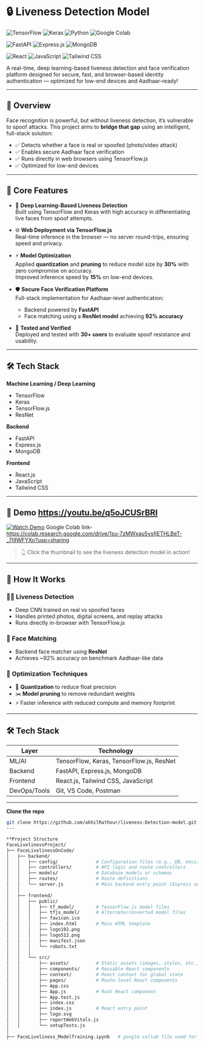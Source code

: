 # 🔒 Liveness Detection Model
![TensorFlow](https://img.shields.io/badge/TensorFlow-2.x-orange?style=flat-square&logo=tensorflow)
![Keras](https://img.shields.io/badge/Keras-API-red?style=flat-square&logo=keras)
![Python](https://img.shields.io/badge/Python-3.9+-blue?style=flat-square&logo=python)
![Google Colab](https://img.shields.io/badge/Colab-Google-yellow?style=flat-square&logo=googlecolab)

![FastAPI](https://img.shields.io/badge/Backend-FastAPI-009688?style=flat-square&logo=fastapi)
![Express.js](https://img.shields.io/badge/Express.js-Server-black?style=flat-square&logo=express)
![MongoDB](https://img.shields.io/badge/Database-MongoDB-47A248?style=flat-square&logo=mongodb)

![React](https://img.shields.io/badge/Frontend-React-61DAFB?style=flat-square&logo=react)
![JavaScript](https://img.shields.io/badge/JavaScript-ES6+-F7DF1E?style=flat-square&logo=javascript)
![Tailwind CSS](https://img.shields.io/badge/Tailwind-CSS-38B2AC?style=flat-square&logo=tailwind-css)

A real-time, deep learning-based liveness detection and face verification platform designed for secure, fast, and browser-based identity authentication — optimized for low-end devices and Aadhaar-ready!

---

## 🚀 Overview

Face recognition is powerful, but without liveness detection, it’s vulnerable to spoof attacks. This project aims to **bridge that gap** using an intelligent, full-stack solution:

- ✅ Detects whether a face is real or spoofed (photo/video attack)
- ✅ Enables secure Aadhaar face verification
- ✅ Runs directly in web browsers using TensorFlow.js
- ✅ Optimized for low-end devices

---

## 🧠 Core Features

- 🧬 **Deep Learning-Based Liveness Detection**  
  Built using TensorFlow and Keras with high accuracy in differentiating live faces from spoof attempts.

- 🌐 **Web Deployment via TensorFlow.js**  
  Real-time inference in the browser — no server round-trips, ensuring speed and privacy.

- ⚡ **Model Optimization**  
  Applied **quantization** and **pruning** to reduce model size by **30%** with zero compromise on accuracy.  
  Improved inference speed by **15%** on low-end devices.

- 🛡️ **Secure Face Verification Platform**  
  Full-stack implementation for Aadhaar-level authentication:
  - Backend powered by **FastAPI**
  - Face matching using a **ResNet model** achieving **92% accuracy**

- 👥 **Tested and Verified**  
  Deployed and tested with **30+ users** to evaluate spoof resistance and usability.

---

## 🛠️ Tech Stack

**Machine Learning / Deep Learning**
- TensorFlow
- Keras
- TensorFlow.js
- ResNet

**Backend**
- FastAPI
- Express.js
- MongoDB

**Frontend**
- React.js
- JavaScript
- Tailwind CSS

---

## 📸 Demo    https://youtu.be/q5oJCUSrBRI

[![Watch Demo](https://img.youtube.com/vi/q5oJCUSrBRI/hqdefault.jpg)](https://youtu.be/q5oJCUSrBRI)
Google Colab link-https://colab.research.google.com/drive/1su-7zMWxau5vsfjETHLBeT-_7l9WFYXo?usp=sharing
> 👆 Click the thumbnail to see the liveness detection model in action!  


---

## 🧠 How It Works

### 🕵️‍♂️ Liveness Detection
- Deep CNN trained on real vs spoofed faces
- Handles printed photos, digital screens, and replay attacks
- Runs directly in-browser with TensorFlow.js

### 🧬 Face Matching
- Backend face matcher using **ResNet**
- Achieves ~92% accuracy on benchmark Aadhaar-like data

### 🚀 Optimization Techniques
- 🔧 **Quantization** to reduce float precision
- ✂️ **Model pruning** to remove redundant weights
- ⚡ Faster inference with reduced compute and memory footprint

---

## 🛠️ Tech Stack

| Layer         | Technology                                         |
|---------------|-----------------------------------------------------|
| ML/AI         | TensorFlow, Keras, TensorFlow.js, ResNet           |
| Backend       | FastAPI, Express.js, MongoDB                       |
| Frontend      | React.js, Tailwind CSS, JavaScript                 |
| DevOps/Tools  | Git, VS Code, Postman                              |

---

**Clone the repo**
   ```bash
   git clone https://github.com/akhilRathour/liveness-Detection-model.git
---

**Project Structure
FaceLivelinessProject/
├── FaceLivelinessOnCode/
│   ├── backend/
│   │   ├── config/              # Configuration files (e.g., DB, environment)
│   │   ├── controllers/         # API logic and route controllers
│   │   ├── models/              # Database models or schemas
│   │   ├── routes/              # Route definitions
│   │   └── server.js            # Main backend entry point (Express server)
│   │
│   ├── frontend/
│   │   ├── public/              
│   │   │   ├── tf_model/        # TensorFlow.js model files
│   │   │   ├── tfjs_model/      # Alternate/converted model files
│   │   │   ├── favicon.ico
│   │   │   ├── index.html       # Main HTML template
│   │   │   ├── logo192.png
│   │   │   ├── logo512.png
│   │   │   ├── manifest.json
│   │   │   └── robots.txt
│   │   │
│   │   └── src/
│   │       ├── assets/          # Static assets (images, styles, etc.)
│   │       ├── components/      # Reusable React components
│   │       ├── context/         # React context for global state
│   │       ├── pages/           # Route-level React components
│   │       ├── App.css
│   │       ├── App.js           # Root React component
│   │       ├── App.test.js
│   │       ├── index.css
│   │       ├── index.js         # React entry point
│   │       ├── logo.svg
│   │       ├── reportWebVitals.js
│   │       └── setupTests.js
│
├── FaceLiveliness_ModelTraining.ipynb   # google collab file used for model training/inference/testing


